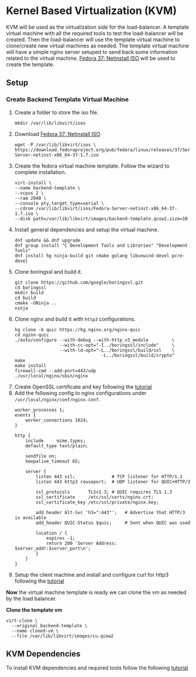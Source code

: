 # Kernel Based Virtualization (KVM)
KVM will be used as the virtualization side for the load-balancer. A template virtual machine with all the required tools to test the load-balancer will be created. Then the load-balancer will use the template virtual machine to clone/create new virtual machines as needed. The template virtual machine will have a simple nginx server setuped to send back some information related to the virtual machine. [Fedora 37: Netinstall ISO](https://download.fedoraproject.org/pub/fedora/linux/releases/37/Server/x86_64/iso/Fedora-Server-netinst-x86_64-37-1.7.iso) will be used to create the template.

## Setup
### Create Backend Template Virtual Machine
1. Create a folder to store the iso file.
    ```
    mkdir /var/lib/libvirt/isos
    ```
2. Download [Fedora 37: Netinstall ISO](https://download.fedoraproject.org/pub/fedora/linux/releases/37/Server/x86_64/iso/Fedora-Server-netinst-x86_64-37-1.7.iso).
    ```
    wget -P /var/lib/libvirt/isos \
    https://download.fedoraproject.org/pub/fedora/linux/releases/37/Server/x86_64/iso/Fedora-Server-netinst-x86_64-37-1.7.iso
    ```
3. Create the fedora virtual machine template. Follow the wizard to complete installation.
    ```
    virt-install \
    --name backend-template \
    --vcpus 2 \
    --ram 2048 \
    --console pty,target_type=serial \
    --cdrom /var/lib/libvirt/isos/Fedora-Server-netinst-x86_64-37-1.7.iso \
    --disk path=/var/lib/libvirt/images/backend-template.qcow2,size=10
    ```
4. Install general dependencies and setup the virtual machine.
    ```
    dnf update && dnf upgrade
    dnf group install "C Development Tools and Libraries" "Development Tools"
    dnf install hg ninja-build git cmake golang libunwind-devel pcre-devel
    ```
5. Clone boringssl and build it.
   ```
   git clone https://github.com/google/boringssl.git
   cd boringssl
   mkdir build
   cd build
   cmake -GNinja ..
   ninja
   ```
6. Clone nginx and build it with `http3` configurations.
   ```
   hg clone -b quic https://hg.nginx.org/nginx-quic
   cd nginx-quic
   ./auto/configure --with-debug --with-http_v3_module         \
                    --with-cc-opt="-I../boringssl/include"     \
                    --with-ld-opt="-L../boringssl/build/ssl    \
                                    -L../boringssl/build/crypto"
   make
   make install
   firewall-cmd --add-port=443/udp
   ./usr/local/nginx/sbin/nginx

   ```
7. Create OpenSSL certificate and key following the [tutorial](https://www.digitalocean.com/community/tutorials/how-to-create-a-self-signed-ssl-certificate-for-nginx-on-centos-7)
8. Add the following config to nginx configurations under `/usr/local/nginx/conf/nginx.conf`.
    ```
    worker_processes 1;
    events {
        worker_connections 1024;
    }

    http {
        include     mime.types;
        default_type text/plain;

        sendfile on;
        keepalive_timeout 65;

        server {
            listen 443 ssl;              # TCP listener for HTTP/1.1
            listen 443 http3 reuseport;  # UDP listener for QUIC+HTTP/3

            ssl_protocols       TLSv1.3; # QUIC requires TLS 1.3
            ssl_certificate     /etc/ssl/certs/nginx.crt;
            ssl_certificate_key /etc/ssl/private/nginx.key;

            add_header Alt-Svc 'h3=":443"';   # Advertise that HTTP/3 is available
            add_header QUIC-Status $quic;     # Sent when QUIC was used

            location / {
                expires -1;
                return 200 'Server Address: $server_addr:$server_port\n';
            }
        }
    }
    ```
9.  Setup the client machine and install and configure curl for http3 following the [tutorial](https://curl.se/docs/http3.html#quiche-version)

**Now** the virtual machine template is ready we can clone the vm as needed by the load balancer. 


**Clone the template vm**
```
virt-clone \
  --original backend-template \
  --name cloned-vm \
  --file /var/lib/libvirt/images/cu.qcow2
```

## KVM Dependencies
To install KVM dependencies and required tools follow the following [tutorial](https://ubuntu.com/blog/kvm-hyphervisor)